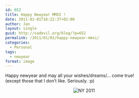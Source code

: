 ```yaml
---
id: 652
title: Happy Newyear MMXI !
date: 2011-01-01T16:22:37+02:00
author: Jan
layout: single
guid: http://sadevil.org/blog/?p=652
permalink: /2011/01/01/happy-newyear-mmxi/
categories:
  - Personal
tags:
  - newyear
format: image
---
```

Happy newyear and may all your wishes/dreams/&#8230; come true!  
(except those that I don&#8217;t like. Seriously. :p)

<center>
  <img src="https://i1.wp.com/kcore.org/wp-content/uploads/2011/01/new_year_2011_new_year_rabbit_-me.jpg?w=75%25&#038;ssl=1" alt="NY 2011" data-recalc-dims="1" />
</center>